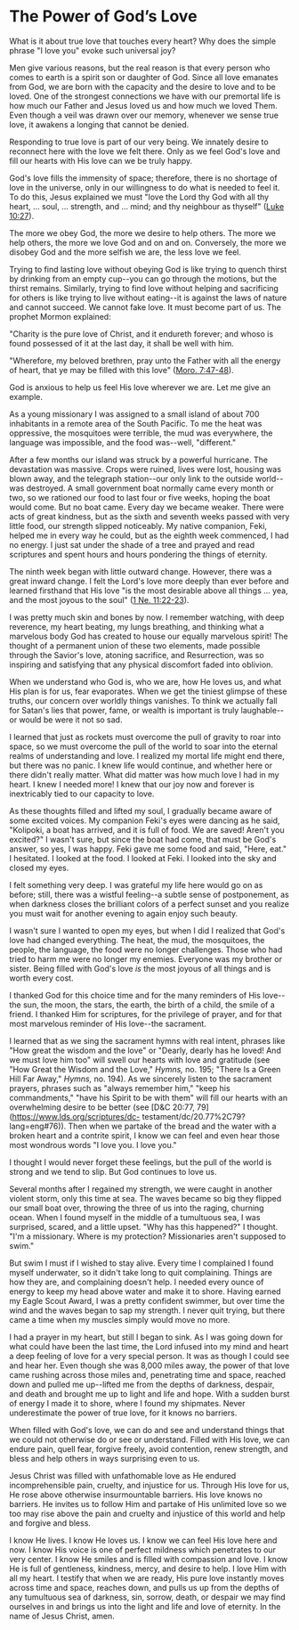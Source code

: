 # The Power of God’s Love

What is it about true love that touches every heart? Why does the simple
phrase "I love you" evoke such universal joy?

Men give various reasons, but the real reason is that every person who comes
to earth is a spirit son or daughter of God. Since all love emanates from God,
we are born with the capacity and the desire to love and to be loved. One of
the strongest connections we have with our premortal life is how much our
Father and Jesus loved us and how much we loved Them. Even though a veil was
drawn over our memory, whenever we sense true love, it awakens a longing that
cannot be denied.

Responding to true love is part of our very being. We innately desire to
reconnect here with the love we felt there. Only as we feel God's love and
fill our hearts with His love can we be truly happy.

God's love fills the immensity of space; therefore, there is no shortage of
love in the universe, only in our willingness to do what is needed to feel it.
To do this, Jesus explained we must "love the Lord thy God with all thy heart,
... soul, ... strength, and ... mind; and thy neighbour as thyself" ([Luke
10:27](https://www.lds.org/scriptures/nt/luke/10.27?lang=eng#26)).

The more we obey God, the more we desire to help others. The more we help
others, the more we love God and on and on. Conversely, the more we disobey
God and the more selfish we are, the less love we feel.

Trying to find lasting love without obeying God is like trying to quench
thirst by drinking from an empty cup--you can go through the motions, but the
thirst remains. Similarly, trying to find love without helping and sacrificing
for others is like trying to live without eating--it is against the laws of
nature and cannot succeed. We cannot fake love. It must become part of us. The
prophet Mormon explained:

"Charity is the pure love of Christ, and it endureth forever; and whoso is
found possessed of it at the last day, it shall be well with him.

"Wherefore, my beloved brethren, pray unto the Father with all the energy of
heart, that ye may be filled with this love" ([Moro.
7:47-48](https://www.lds.org/scriptures/bofm/moro/7.47-48?lang=eng#46)).

God is anxious to help us feel His love wherever we are. Let me give an
example.

As a young missionary I was assigned to a small island of about 700
inhabitants in a remote area of the South Pacific. To me the heat was
oppressive, the mosquitoes were terrible, the mud was everywhere, the language
was impossible, and the food was--well, "different."

After a few months our island was struck by a powerful hurricane. The
devastation was massive. Crops were ruined, lives were lost, housing was blown
away, and the telegraph station--our only link to the outside world--was
destroyed. A small government boat normally came every month or two, so we
rationed our food to last four or five weeks, hoping the boat would come. But
no boat came. Every day we became weaker. There were acts of great kindness,
but as the sixth and seventh weeks passed with very little food, our strength
slipped noticeably. My native companion, Feki, helped me in every way he
could, but as the eighth week commenced, I had no energy. I just sat under the
shade of a tree and prayed and read scriptures and spent hours and hours
pondering the things of eternity.

The ninth week began with little outward change. However, there was a great
inward change. I felt the Lord's love more deeply than ever before and learned
firsthand that His love "is the most desirable above all things ... yea, and the
most joyous to the soul" ([1 Ne.
11:22-23](https://www.lds.org/scriptures/bofm/1-ne/11.22-23?lang=eng#21)).

I was pretty much skin and bones by now. I remember watching, with deep
reverence, my heart beating, my lungs breathing, and thinking what a marvelous
body God has created to house our equally marvelous spirit! The thought of a
permanent union of these two elements, made possible through the Savior's
love, atoning sacrifice, and Resurrection, was so inspiring and satisfying
that any physical discomfort faded into oblivion.

When we understand who God is, who we are, how He loves us, and what His plan
is for us, fear evaporates. When we get the tiniest glimpse of these truths,
our concern over worldly things vanishes. To think we actually fall for
Satan's lies that power, fame, or wealth is important is truly laughable--or
would be were it not so sad.

I learned that just as rockets must overcome the pull of gravity to roar into
space, so we must overcome the pull of the world to soar into the eternal
realms of understanding and love. I realized my mortal life might end there,
but there was no panic. I knew life would continue, and whether here or there
didn't really matter. What did matter was how much love I had in my heart. I
knew I needed more! I knew that our joy now and forever is inextricably tied
to our capacity to love.

As these thoughts filled and lifted my soul, I gradually became aware of some
excited voices. My companion Feki's eyes were dancing as he said, "Kolipoki, a
boat has arrived, and it is full of food. We are saved! Aren't you excited?" I
wasn't sure, but since the boat had come, that must be God's answer, so yes, I
was happy. Feki gave me some food and said, "Here, eat." I hesitated. I looked
at the food. I looked at Feki. I looked into the sky and closed my eyes.

I felt something very deep. I was grateful my life here would go on as before;
still, there was a wistful feeling--a subtle sense of postponement, as when
darkness closes the brilliant colors of a perfect sunset and you realize you
must wait for another evening to again enjoy such beauty.

I wasn't sure I wanted to open my eyes, but when I did I realized that God's
love had changed everything. The heat, the mud, the mosquitoes, the people,
the language, the food were no longer challenges. Those who had tried to harm
me were no longer my enemies. Everyone was my brother or sister. Being filled
with God's love _is_ the most joyous of all things and is worth every cost.

I thanked God for this choice time and for the many reminders of His love--the
sun, the moon, the stars, the earth, the birth of a child, the smile of a
friend. I thanked Him for scriptures, for the privilege of prayer, and for
that most marvelous reminder of His love--the sacrament.

I learned that as we sing the sacrament hymns with real intent, phrases like
"How great the wisdom and the love" or "Dearly, dearly has he loved! And we
must love him too" will swell our hearts with love and gratitude (see "How
Great the Wisdom and the Love," _Hymns,_ no. 195; "There Is a Green Hill Far
Away," _Hymns,_ no. 194). As we sincerely listen to the sacrament prayers,
phrases such as "always remember him," "keep his commandments," "have his
Spirit to be with them" will fill our hearts with an overwhelming desire to be
better (see [D&amp;C 20:77, 79](https://www.lds.org/scriptures/dc-
testament/dc/20.77%2C79?lang=eng#76)). Then when we partake of the bread and
the water with a broken heart and a contrite spirit, I know we can feel and
even hear those most wondrous words "I love you. I love you."

I thought I would never forget these feelings, but the pull of the world is
strong and we tend to slip. But God continues to love us.

Several months after I regained my strength, we were caught in another violent
storm, only this time at sea. The waves became so big they flipped our small
boat over, throwing the three of us into the raging, churning ocean. When I
found myself in the middle of a tumultuous sea, I was surprised, scared, and a
little upset. "Why has this happened?" I thought. "I'm a missionary. Where is
my protection? Missionaries aren't supposed to swim."

But swim I must if I wished to stay alive. Every time I complained I found
myself underwater, so it didn't take long to quit complaining. Things are how
they are, and complaining doesn't help. I needed every ounce of energy to keep
my head above water and make it to shore. Having earned my Eagle Scout Award,
I was a pretty confident swimmer, but over time the wind and the waves began
to sap my strength. I never quit trying, but there came a time when my muscles
simply would move no more.

I had a prayer in my heart, but still I began to sink. As I was going down for
what could have been the last time, the Lord infused into my mind and heart a
deep feeling of love for a very special person. It was as though I could see
and hear her. Even though she was 8,000 miles away, the power of that love
came rushing across those miles and, penetrating time and space, reached down
and pulled me up--lifted me from the depths of darkness, despair, and death
and brought me up to light and life and hope. With a sudden burst of energy I
made it to shore, where I found my shipmates. Never underestimate the power of
true love, for it knows no barriers.

When filled with God's love, we can do and see and understand things that we
could not otherwise do or see or understand. Filled with His love, we can
endure pain, quell fear, forgive freely, avoid contention, renew strength, and
bless and help others in ways surprising even to us.

Jesus Christ was filled with unfathomable love as He endured incomprehensible
pain, cruelty, and injustice for us. Through His love for us, He rose above
otherwise insurmountable barriers. His love knows no barriers. He invites us
to follow Him and partake of His unlimited love so we too may rise above the
pain and cruelty and injustice of this world and help and forgive and bless.

I know He lives. I know He loves us. I know we can feel His love here and now.
I know His voice is one of perfect mildness which penetrates to our very
center. I know He smiles and is filled with compassion and love. I know He is
full of gentleness, kindness, mercy, and desire to help. I love Him with all
my heart. I testify that when we are ready, His pure love instantly moves
across time and space, reaches down, and pulls us up from the depths of any
tumultuous sea of darkness, sin, sorrow, death, or despair we may find
ourselves in and brings us into the light and life and love of eternity. In
the name of Jesus Christ, amen.

